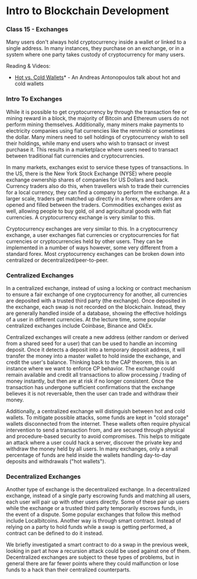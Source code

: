 # Intro to Blockchain Development

### Class 15 - Exchanges 

Many users don't always hold cryptocurrency inside a wallet or linked to a single address. In many instances, they purchase on an exchange, or in a system where one party takes custody of cryptocurrency for many users. 

Reading & Videos:

- [Hot vs. Cold Wallets](https://youtu.be/Aji_E9sw0AE)* - An Andreas Antonopoulos talk about hot and cold wallets

### Intro To Exchanges

While it is possible to get cryptocurrency by through the transaction fee or mining reward in a block, the majority of Bitcoin and Ethereum users do not perform mining themselves. Additionally, many miners make payments to electricity companies using fiat currencies like the renminbi or sometimes the dollar. Many miners need to sell holdings of cryptocurrency wish to sell their holdings, while many end users who wish to transact or invest purchase it. This results in a marketplace where users need to transact between traditional fiat currencies and cryptocurrencies.

In many markets, exchanges exist to service these types of transactions. In the US, there is the New York Stock Exchange (NYSE) where people exchange ownership shares of companies for US Dollars and back. Currency traders also do this, when travellers wish to trade their currencies for a local currency, they can find a company to perform the exchange. At a larger scale, traders get matched up directly in a forex, where orders are opened and filled between the traders. Commodities exchanges exist as well, allowing people to buy gold, oil and agricultural goods with fiat currencies. A cryptocurrency exchange is very similar to this.

Cryptocurrency exchanges are very similar to this. In a cryptocurrency exchange, a user exchanges fiat currencies or cryptocurrencies for fiat currencies or cryptocurrencies held by other users. They can be implemented in a number of ways however, some very different from a standard forex. Most cryptocurrency exchanges can be broken down into centralized or decentralized/peer-to-peer.

### Centralized Exchanges

In a centralized exchange, instead of using a locking or contract mechanism to ensure a fair exchange of one cryptocurrency for another, all currencies are deposited with a trusted third party (the exchange). Once deposited in the exchange, each swap is not recorded on the blockchain. Instead, they are generally handled inside of a database, showing the effective holdings of a user in different currencies. At the lecture time, some popular centralized exchanges include Coinbase, Binance and OkEx. 

Centralized exchanges will create a new address (either random or derived from a shared seed for a user) that can be used to handle an incoming deposit. Once it detects a deposit into a temporary deposit address, it will transfer the money into a master wallet to hold inside the exchange, and credit the user's balance. Thinking back to the CAP theorem, this is an instance where we want to enforce CP behavior. The exchange could remain available and credit all transactions to allow processing / trading of money instantly, but then are at risk if no longer consistent. Once the transaction has undergone sufficient confirmations that the exchange believes it is not reversable, then the user can trade and withdraw their money.

Additionally, a centralized exchange will distinguish between hot and cold wallets. To mitigate possible attacks, some funds are kept in "cold storage" wallets disconnected from the internet. These wallets often require physical intervention to send a transaction from, and are secured through physical and procedure-based security to avoid compromises. This helps to mitigate an attack where a user could hack a server, discover the private key and withdraw the money held by all users. In many exchanges, only a small percentage of funds are held inside the wallets handling day-to-day deposits and withdrawals ("hot wallets"). 

### Decentralized Exchanges

Another type of exchange is the decentralized exchange. In a decentralized exchange, instead of a single party escrowing funds and matching all users, each user will pair up with other users directly. Some of these pair up users while the exchange or a trusted third party temporarily escrows funds, in the event of a dispute. Some popular exchanges that follow this method include Localbitcoins. Another way is through smart contract. Instead of relying on a party to hold funds while a swap is getting performed, a contract can be defined to do it instead.

We briefly investigated a smart contract to do a swap in the previous week, looking in part at how a recursion attack could be used against one of them. Decentralized exchanges are subject to these types of problems, but in general there are far fewer points where they could malfunction or lose funds to a hack than their centralized counterparts.

